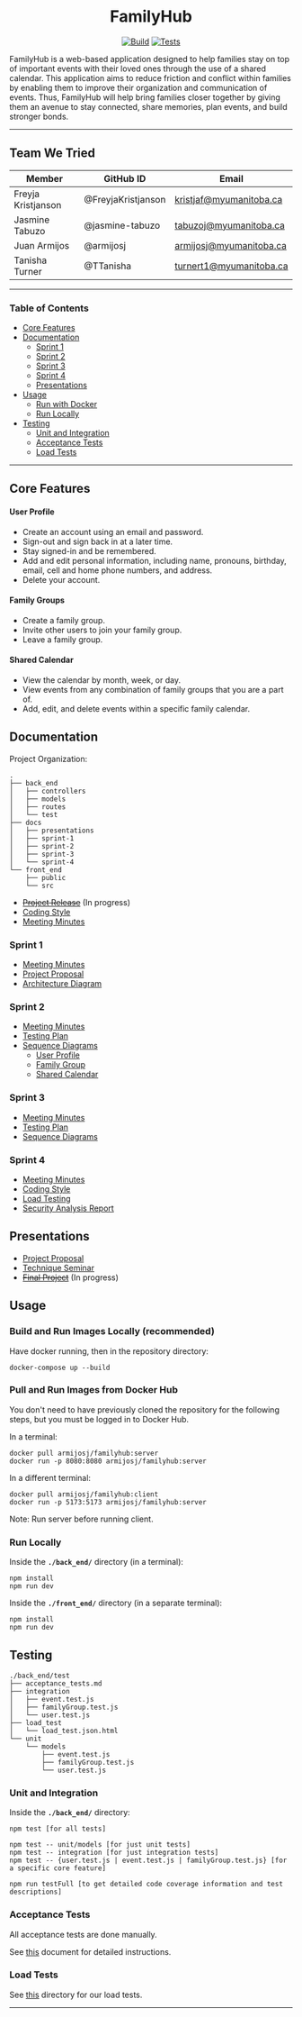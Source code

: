 <div align="center">

# FamilyHub

[![Build](https://github.com/TTanisha/FamilyHub/actions/workflows/push-image.yml/badge.svg)](https://github.com/TTanisha/FamilyHub/actions/workflows/push-image.yml)
[![Tests](https://github.com/TTanisha/FamilyHub/actions/workflows/regression-testing.yml/badge.svg)](https://github.com/TTanisha/FamilyHub/actions/workflows/regression-testing.yml)


</div>

FamilyHub is a web-based application designed to help families stay on top of important events with their loved ones through the use of a shared calendar. This application aims to reduce friction and conflict within families by enabling them to improve their organization and communication of events. Thus, FamilyHub will help bring families closer together by giving them an avenue to stay connected, share memories, plan events, and build stronger bonds.

--------------

## Team We Tried
| Member             | GitHub ID          | Email                   |
|--------------------|--------------------|-------------------------|
| Freyja Kristjanson | @FreyjaKristjanson | kristjaf@myumanitoba.ca |
| Jasmine Tabuzo     | @jasmine-tabuzo    | tabuzoj@myumanitoba.ca  |
| Juan Armijos       | @armijosj          | armijosj@myumanitoba.ca |
| Tanisha Turner     | @TTanisha          | turnert1@myumanitoba.ca |

---

### Table of Contents

- [Core Features](#core-features)
- [Documentation](#documentation)
  - [Sprint 1](#sprint-1)
  - [Sprint 2](#sprint-2)
  - [Sprint 3](#sprint-3)
  - [Sprint 4](#sprint-4)
  - [Presentations](#presentations)
- [Usage](#usage)
  - [Run with Docker](#build-and-run-images-locally-recommended)
  - [Run Locally](#run-locally)
- [Testing](#testing)
  - [Unit and Integration](#unit-and-integration)
  - [Acceptance Tests](#acceptance-tests)
  - [Load Tests](#load-tests)

--------------

## Core Features

#### User Profile 

- Create an account using an email and password.
- Sign-out and sign back in at a later time.
- Stay signed-in and be remembered.
- Add and edit personal information, including name, pronouns, birthday, email, cell and home phone numbers, and address. 
- Delete your account. 

#### Family Groups

- Create a family group.
- Invite other users to join your family group. 
- Leave a family group. 

#### Shared Calendar

- View the calendar by month, week, or day. 
- View events from any combination of family groups that you are a part of. 
- Add, edit, and delete events within a specific family calendar. 

## Documentation 

Project Organization: 
```
.
├── back_end
│   ├── controllers
│   ├── models
│   ├── routes
│   └── test
├── docs
│   ├── presentations
│   ├── sprint-1
│   ├── sprint-2
│   ├── sprint-3
│   └── sprint-4
└── front_end
    ├── public
    └── src
```

- ~~[Project Release](docs/sprint-4/project_release.md)~~ (In progress)
- [Coding Style](docs/sprint-4/coding_style.md)
- [Meeting Minutes](https://github.com/TTanisha/FamilyHub/wiki/Meeting-Minutes)

### Sprint 1

- [Meeting Minutes](https://github.com/TTanisha/FamilyHub/wiki/Meeting-Minutes#sprint-1)
- [Project Proposal](docs/sprint-1/Project_Proposal.md)
- [Architecture Diagram](docs/sprint-1/architecture-diagram.png)

### Sprint 2

- [Meeting Minutes](https://github.com/TTanisha/FamilyHub/wiki/Meeting-Minutes#sprint-2)
- [Testing Plan](docs/sprint-2/Testing_Plan.md)
- [Sequence Diagrams](docs/sprint-2/Sequence%20Diagrams/)
  - [User Profile](./docs/sprint-2/Sequence%20Diagrams/profile-page-sequence-diagram.png)
  - [Family Group](./docs/sprint-2/Sequence%20Diagrams/family-group-sequence-diagram.png)
  - [Shared Calendar](./docs/sprint-2/Sequence%20Diagrams/shared-calendar-sequence-diagram.png)   

### Sprint 3

- [Meeting Minutes](https://github.com/TTanisha/FamilyHub/wiki/Meeting-Minutes#sprint-3)
- [Testing Plan](docs/sprint-3/Testing_Plan.md)
- [Sequence Diagrams](docs/sprint-3/sequence-diagram-shared-calendar-v2.png)


### Sprint 4

- [Meeting Minutes](https://github.com/TTanisha/FamilyHub/wiki/Meeting-Minutes#sprint-4)
- [Coding Style](docs/sprint-4/developer_notes.md/#coding-standards)
- [Load Testing](back_end/test/load_test)
- [Security Analysis Report](https://github.com/TTanisha/FamilyHub/security/code-scanning)

## Presentations 

- [Project Proposal](docs/presentations/Project_Proposal.pptx)
- [Technique Seminar](docs/presentations/Technique_Seminar.pptx)
- ~~[Final Project](docs/presentations/)~~ (In progress)

## Usage 

### Build and Run Images Locally (recommended)

Have docker running, then in the repository directory:
```
docker-compose up --build
```

### Pull and Run Images from Docker Hub

You don't need to have previously cloned the repository for the following steps, but you must be logged in to Docker Hub.

In a terminal:
```
docker pull armijosj/familyhub:server
docker run -p 8080:8080 armijosj/familyhub:server
```

In a different terminal:
```
docker pull armijosj/familyhub:client
docker run -p 5173:5173 armijosj/familyhub:server
```

Note: Run server before running client.

### Run Locally 

Inside the **`./back_end/`** directory (in a terminal):
``` 
npm install
npm run dev
```

Inside the **`./front_end/`** directory (in a separate terminal):
``` 
npm install
npm run dev
```

## Testing

```
./back_end/test
├── acceptance_tests.md
├── integration
│   ├── event.test.js
│   ├── familyGroup.test.js
│   └── user.test.js
├── load_test
│   └── load_test.json.html
└── unit
    └── models
        ├── event.test.js
        ├── familyGroup.test.js
        └── user.test.js
```

### Unit and Integration 

Inside the **`./back_end/`** directory:
```
npm test [for all tests]

npm test -- unit/models [for just unit tests]
npm test -- integration [for just integration tests]
npm test -- {user.test.js | event.test.js | familyGroup.test.js} [for a specific core feature]

npm run testFull [to get detailed code coverage information and test descriptions]
```

### Acceptance Tests

All acceptance tests are done manually. 

See [this](back_end/test/acceptance_tests.md) document for detailed instructions. 

### Load Tests

See [this](./back_end/test/load_test) directory for our load tests. 

---
